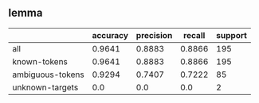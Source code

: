 
## lemma

|                  | accuracy | precision | recall | support |
|------------------|----------|-----------|--------|---------|
| all              | 0.9641   | 0.8883    | 0.8866 | 195     |
| known-tokens     | 0.9641   | 0.8883    | 0.8866 | 195     |
| ambiguous-tokens | 0.9294   | 0.7407    | 0.7222 | 85      |
| unknown-targets  | 0.0      | 0.0       | 0.0    | 2       |

